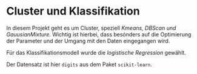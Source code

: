 # Cluster und Klassifikation

In diesem Projekt geht es um Cluster, speziell *Kmeans, DBScan und GauusianMixture*. Wichtig ist hierbei, dass besónders auf die Optimierung der Parameter und der Umgang mit den Daten eingegangen wird.  

Für das Klassifikationsmodell wurde die *logistische Regression* gewählt.

Der Datensatz ist hier `digits` aus dem Paket `scikit-learn`.
